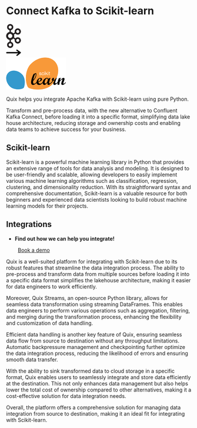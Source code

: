 # Connect Kafka to Scikit-learn

<div class="connect-images cards blog-grid-card" markdown>
<div>
<img src="../images/kafka_logo.png" width="40px" />
</div>
<div>
<img src="../images/arrow.svg" width="40px" />
</div>
<div>
<img src="./images/scikit-learn_1.jpg" />
</div>
</div>

Quix helps you integrate Apache Kafka with Scikit-learn using pure Python.

Transform and pre-process data, with the new alternative to Confluent Kafka Connect, before loading it into a specific format, simplifying data lake house architecture, reducing storage and ownership costs and enabling data teams to achieve success for your business.

## Scikit-learn

Scikit-learn is a powerful machine learning library in Python that provides an extensive range of tools for data analysis and modeling. It is designed to be user-friendly and scalable, allowing developers to easily implement various machine learning algorithms such as classification, regression, clustering, and dimensionality reduction. With its straightforward syntax and comprehensive documentation, Scikit-learn is a valuable resource for both beginners and experienced data scientists looking to build robust machine learning models for their projects.

## Integrations

<div class="grid cards" markdown>

- __Find out how we can help you integrate!__

    <a class="md-button md-button--primary" href="https://quix.io/book-a-demo" target="_blank" style="margin:.5rem;">Book a demo</a>

</div>


Quix is a well-suited platform for integrating with Scikit-learn due to its robust features that streamline the data integration process. The ability to pre-process and transform data from multiple sources before loading it into a specific data format simplifies the lakehouse architecture, making it easier for data engineers to work efficiently.

Moreover, Quix Streams, an open-source Python library, allows for seamless data transformation using streaming DataFrames. This enables data engineers to perform various operations such as aggregation, filtering, and merging during the transformation process, enhancing the flexibility and customization of data handling.

Efficient data handling is another key feature of Quix, ensuring seamless data flow from source to destination without any throughput limitations. Automatic backpressure management and checkpointing further optimize the data integration process, reducing the likelihood of errors and ensuring smooth data transfer.

With the ability to sink transformed data to cloud storage in a specific format, Quix enables users to seamlessly integrate and store data efficiently at the destination. This not only enhances data management but also helps lower the total cost of ownership compared to other alternatives, making it a cost-effective solution for data integration needs.

Overall, the platform offers a comprehensive solution for managing data integration from source to destination, making it an ideal fit for integrating with Scikit-learn.

